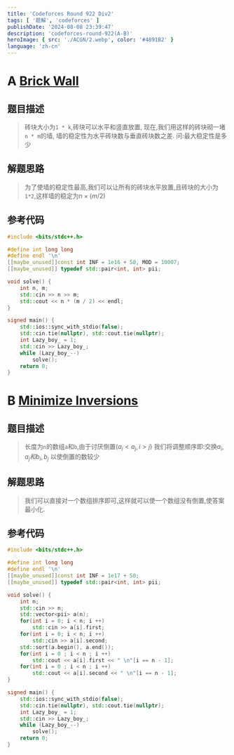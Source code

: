 ```yaml
---
title: 'Codeforces Round 922 Div2'
tags: [ '题解', 'codeforces' ]
publishDate: '2024-08-08 23:39:47'
description: 'codeforces-round-922(A-B)'
heroImage: { src: './ACGN/2.webp', color: '#4891B2' }
language: 'zh-cn'
---
```

# A [Brick Wall](https://codeforces.com/contest/1918/problem/A)

## 题目描述
>砖块大小为`1 * k`,砖块可以水平和竖直放置,
>现在,我们用这样的砖块砌一堵`n * m`的墙, 墙的稳定性为水平砖块数与垂直砖块数之差.
>问:最大稳定性是多少
## 解题思路
>  为了使墙的稳定性最高,我们可以让所有的砖块水平放置,且砖块的大小为`1*2`,这样墙的稳定为$n \times (m / 2)$
## 参考代码
```cpp
#include <bits/stdc++.h>

#define int long long
#define endl '\n'
[[maybe_unused]]const int INF = 1e16 + 50, MOD = 10007;
[[maybe_unused]] typedef std::pair<int, int> pii;

void solve() {
    int n, m;
    std::cin >> n >> m;
    std::cout << n * (m / 2) << endl;
}

signed main() {
    std::ios::sync_with_stdio(false);
    std::cin.tie(nullptr), std::cout.tie(nullptr);
    int Lazy_boy_ = 1;
    std::cin >> Lazy_boy_;
    while (Lazy_boy_--)
        solve();
    return 0;
}
```

# B [Minimize Inversions](https://codeforces.com/contest/1918/problem/B)

## 题目描述
>长度为`n`的数组`a`和`b`,由于讨厌倒置($a_{i}<a_{j},i >j$)
>我们将调整顺序即:交换$a_i,a_j和b_i,b_j$
>以使倒置的数较少
## 解题思路
>我们可以直接对一个数组排序即可,这样就可以使一个数组没有倒置,使答案最小化.

## 参考代码
```cpp
#include <bits/stdc++.h>

#define int long long
#define endl '\n'
[[maybe_unused]]const int INF = 1e17 + 50;
[[maybe_unused]] typedef std::pair<int, int> pii;

void solve() {
    int n;
    std::cin >> n;
    std::vector<pii> a(n);
    for(int i = 0; i < n; i ++)
        std::cin >> a[i].first;
    for(int i = 0; i < n; i ++)
        std::cin >> a[i].second;
    std::sort(a.begin(), a.end());
    for(int i = 0 ; i < n ; i ++)
        std::cout << a[i].first << " \n"[i == n - 1];
    for(int i = 0 ; i < n ; i ++)
        std::cout << a[i].second << " \n"[i == n - 1];
}

signed main() {
    std::ios::sync_with_stdio(false);
    std::cin.tie(nullptr), std::cout.tie(nullptr);
    int Lazy_boy_ = 1;
    std::cin >> Lazy_boy_;
    while (Lazy_boy_--)
        solve();
    return 0;
}
```
